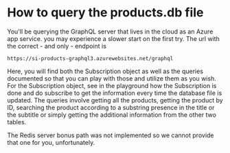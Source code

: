 # How to query the products.db file

You'll be querying the GraphQL server that lives in the cloud as an Azure app service. you may experience a slower start on the first try. The url with the correct - and only - endpoint is 
```
https://si-products-graphql3.azurewebsites.net/graphql
```
Here, you will find both the Subscription object as well as the queries documented so that you can play with those and utilize them as you wish.
For the Subscription object, see in the playground how the Subscription is done and do subscribe to get the information every time the database file is updated.
The queries involve getting all the products, getting the product by ID, searching the product according to a substring presence in the title or the subtitle or simply getting the additional information from the other two tables.

The Redis server bonus path was not implemented so we cannot provide that one for you, unfortunately.
